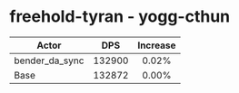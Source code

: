 # freehold-tyran - yogg-cthun
| Actor | DPS | Increase |
|---|:---:|:---:|
|bender_da_sync|132900|0.02%|
|Base|132872|0.00%|
